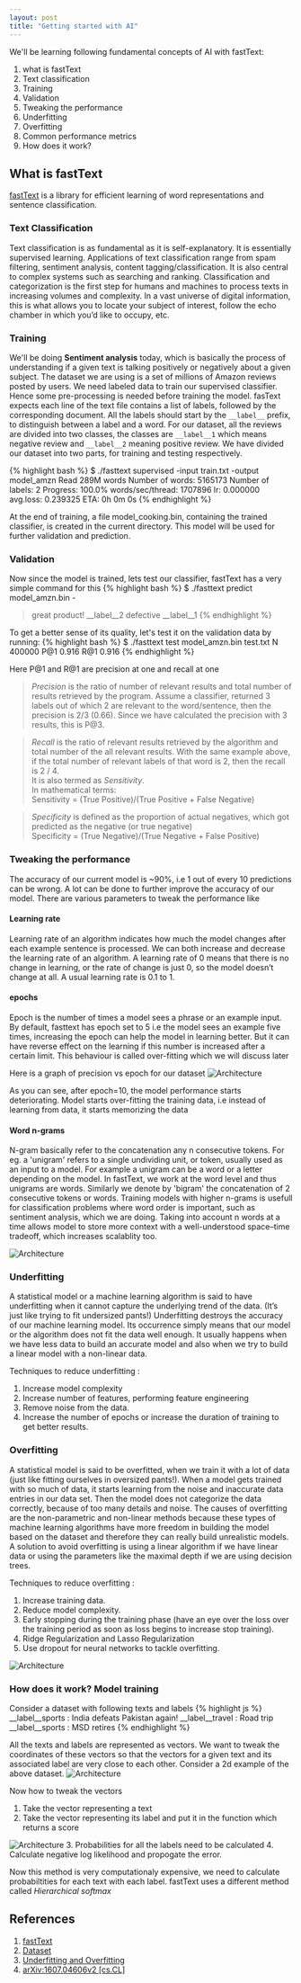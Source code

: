 ```yaml
---
layout: post
title: "Getting started with AI"
---
```


We'll be learning following fundamental concepts of AI with fastText:
1. what is fastText
2. Text classification
3. Training 
4. Validation
5. Tweaking the performance
6. Underfitting
7. Overfitting
8. Common performance metrics
9. How does it work?


## What is fastText
[fastText](https://fasttext.cc) is a library for efficient learning of word representations and sentence classification.

### Text Classification
Text classification is as fundamental as it is self-explanatory. It is essentially supervised learning. Applications 
of text classification range from spam filtering, sentiment analysis, content tagging/classification. It is also central
 to complex systems such as searching and ranking. Classification and categorization is the first step for humans and 
 machines to process texts in increasing volumes and complexity. In a vast universe of digital information, this is what
  allows you to locate your subject of interest, follow the echo chamber in which you’d like to occupy, etc.

### Training
We'll be doing **Sentiment analysis** today, which is basically the process of understanding if a given text is talking 
positively or negatively about a given subject. The dataset we are using is a set of millions of Amazon reviews posted 
by users.
We need labeled data to train our supervised classifier. Hence some pre-processing is needed before training the model.
fasText expects each line of the text file contains a list of labels, followed by the corresponding document. All the 
labels should start by the `__label__` prefix, to distinguish between a label and a word.
For our dataset, all the reviews are divided into two classes, the classes are `__label__1` which means negative review
and `__label__2` meaning positive review. We have divided our dataset into two parts, for training and testing respectively.

{% highlight bash %}
$ ./fasttext supervised -input train.txt -output model_amzn
Read 289M words
Number of words:  5165173
Number of labels: 2
Progress: 100.0% words/sec/thread: 1707896 lr:  0.000000 avg.loss:  0.239325 ETA:   0h 0m 0s
{% endhighlight %}

At the end of training, a file model_cooking.bin, containing the trained classifier, is created in the current directory.
This model will be used for further validation and prediction.

### Validation
Now since the model is trained, lets test our classifier, fastText has a very simple command for this
{% highlight bash %}
$ ./fasttext predict model_amzn.bin -
> great product!
__label__2
> defective 
__label__1
{% endhighlight %}

To get a better sense of its quality, let's test it on the validation data by running:
{% highlight bash %}
$ ./fasttext test model_amzn.bin test.txt
N	400000
P@1	0.916
R@1	0.916
{% endhighlight %}

Here P@1 and R@1 are precision at one and recall at one
> *Precision* is the ratio of number of relevant results and total number of results retrieved by the program. 
>Assume a classifier, returned 3 labels out of which 2 are relevant to the word/sentence, then the precision is 
>2/3 (0.66). Since we have calculated the precision with 3 results, this is P@3.

> *Recall* is the ratio of relevant results retrieved by the algorithm and total number of the all relevant results. 
>With the same example above, if the total number of relevant labels of that word is 2, then the recall is 2 / 4.<br> 
>It is also termed as *Sensitivity*.<br>
>In mathematical terms:<br>
>Sensitivity = (True Positive)/(True Positive + False Negative)

> *Specificity* is defined as the proportion of actual negatives, which got predicted as the negative (or true negative)<br>
> Specificity = (True Negative)/(True Negative + False Positive)

### Tweaking the performance
The accuracy of our current model is ~90%, i.e 1 out of every 10 predictions can be wrong. A lot can be done to further 
improve the accuracy of our model. There are various parameters to tweak the performance like 
#### Learning rate
Learning rate of an algorithm indicates how much the model changes after each example sentence is processed. 
We can both increase and decrease the learning rate of an algorithm. A learning rate of 0 means that there is no 
change in learning, or the rate of change is just 0, so the model doesn’t change at all. 
A usual learning rate is 0.1 to 1.
#### epochs
Epoch is the number of times a model sees a phrase or an example input. By default, fasttext has epoch set to 5 i.e the 
model sees an example five times, increasing the epoch can help the model in learning better. But it can have reverse 
effect on the learning if this number is increased after a certain limit. This behaviour is called over-fitting which 
we will discuss later

Here is a graph of precision vs epoch for our dataset
<img src="/assets/pre_vs_epoch.png" alt="Architecture">

As you can see, after epoch=10, the model performance starts deteriorating. Model starts over-fitting the training data,
 i.e instead of learning from data, it starts memorizing the data

#### Word n-grams
N-gram basically refer to the concatenation any n consecutive tokens. For eg. a 'unigram' refers to a single undividing 
unit, or token, usually used as an input to a model. For example a unigram can be a word or a letter depending on the 
model. In fastText, we work at the word level and thus unigrams are words. Similarly we denote by 'bigram' the concatenation 
of 2 consecutive tokens or words.
Training models with higher n-grams is usefull for classification problems where word order is important, such as 
sentiment analysis, which we are doing. Taking into account n words at a time allows model to store more context with a 
well-understood space–time tradeoff, which increases scalablity too.

<img src="/assets/pr_vs_wordngrams.png" alt="Architecture">


### Underfitting
A statistical model or a machine learning algorithm is said to have underfitting when it cannot capture the underlying 
trend of the data. (It’s just like trying to fit undersized pants!) Underfitting destroys the accuracy of our machine 
learning model. Its occurrence simply means that our model or the algorithm does not fit the data well enough. It usually
 happens when we have less data to build an accurate model and also when we try to build a linear model with a 
 non-linear data. 

Techniques to reduce underfitting :
1. Increase model complexity
2. Increase number of features, performing feature engineering
3. Remove noise from the data.
4. Increase the number of epochs or increase the duration of training to get better results.

### Overfitting
A statistical model is said to be overfitted, when we train it with a lot of data (just like fitting ourselves in 
oversized pants!). When a model gets trained with so much of data, it starts learning from the noise and inaccurate 
data entries in our data set. Then the model does not categorize the data correctly, because of too many details and 
noise. The causes of overfitting are the non-parametric and non-linear methods because these types of machine learning 
algorithms have more freedom in building the model based on the dataset and therefore they can really build unrealistic 
models. A solution to avoid overfitting is using a linear algorithm if we have linear data or using the parameters like 
the maximal depth if we are using decision trees.

Techniques to reduce overfitting :
1. Increase training data.
2. Reduce model complexity.
3. Early stopping during the training phase (have an eye over the loss over the training period as soon as loss begins 
to increase stop training).
4. Ridge Regularization and Lasso Regularization
5. Use dropout for neural networks to tackle overfitting.

<img src="/assets/underfitting-overfitting.png" alt="Architecture">

### How does it work? Model training
Consider a dataset with following texts and labels
{% highlight js %}
__label__sports : India defeats Pakistan again!
__label__travel : Road trip
__label__sports : MSD retires
{% endhighlight %}

All the texts and labels are represented as vectors. We want to tweak the coordinates of these vectors so that the 
vectors for a given text and its associated label are very close to each other.
Consider a 2d example of the above dataset.
<img src="/assets/word_vectors.png" alt="Architecture">

Now how to tweak the vectors
1. Take the vector representing a text
2. Take the vector representing its label and put it in the function which returns a score
<img src="/assets/softmax.png" alt="Architecture">
3. Probabilities for all the labels need to be calculated
4. Calculate negative log likelihood and propogate the error.

Now this method is very computationaly expensive, we need to calculate probabiltities for each text with each label.
fastText uses a different method called *Hierarchical softmax*



## References
1. [fastText](https://fasttext.cc/docs/en/supervised-tutorial.html)
2. [Dataset](https://www.kaggle.com/bittlingmayer/amazonreviews)
3. [Underfitting and Overfitting](https://www.geeksforgeeks.org/underfitting-and-overfitting-in-machine-learning/)
4. [arXiv:1607.04606v2 [cs.CL]](https://arxiv.org/abs/1607.04606)



